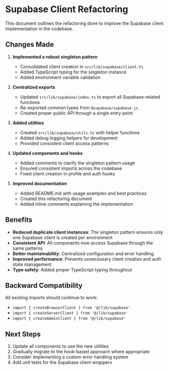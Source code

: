 # Supabase Client Refactoring

This document outlines the refactoring done to improve the Supabase client implementation in the codebase.

## Changes Made

1. **Implemented a robust singleton pattern**
   - Consolidated client creation in `src/lib/supabase/client.ts`
   - Added TypeScript typing for the singleton instance
   - Added environment variable validation

2. **Centralized exports**
   - Updated `src/lib/supabase/index.ts` to export all Supabase-related functions
   - Re-exported common types from `@supabase/supabase-js`
   - Created proper public API through a single entry point

3. **Added utilities**
   - Created `src/lib/supabase/utils.ts` with helper functions
   - Added debug logging helpers for development
   - Provided consistent client access patterns

4. **Updated components and hooks**
   - Added comments to clarify the singleton pattern usage
   - Ensured consistent imports across the codebase
   - Fixed client creation in profile and auth hooks

5. **Improved documentation**
   - Added README.md with usage examples and best practices
   - Created this refactoring document
   - Added inline comments explaining the implementation

## Benefits

- **Reduced duplicate client instances**: The singleton pattern ensures only one Supabase client is created per environment
- **Consistent API**: All components now access Supabase through the same patterns
- **Better maintainability**: Centralized configuration and error handling
- **Improved performance**: Prevents unnecessary client creation and auth state management
- **Type safety**: Added proper TypeScript typing throughout

## Backward Compatibility

All existing imports should continue to work:

- `import { createBrowserClient } from '@/lib/supabase'`
- `import { createServerClient } from '@/lib/supabase'`
- `import { createAdminClient } from '@/lib/supabase'`

## Next Steps

1. Update all components to use the new utilities
2. Gradually migrate to the hook-based approach where appropriate
3. Consider implementing a custom error handling system
4. Add unit tests for the Supabase client wrappers 